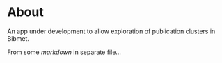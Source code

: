 # About

An app under development to allow exploration of publication clusters in Bibmet.

From some *markdown* in separate file...
